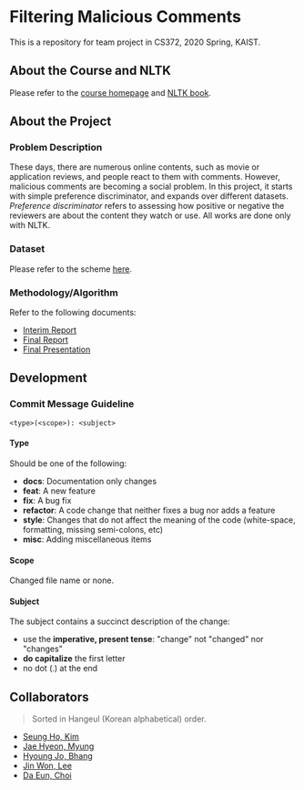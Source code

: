 # Filtering Malicious Comments

This is a repository for team project in CS372, 2020 Spring, KAIST.

## About the Course and NLTK

Please refer to the [course homepage](http://nlpcl.kaist.ac.kr/~cs372_2020/index.php) and [NLTK book](http://www.nltk.org/book/).

## About the Project

### Problem Description

These days, there are numerous online contents, such as movie or application reviews, and people react to them with comments. However, malicious comments are becoming a social problem. In this project, it starts with simple preference discriminator, and expands over different datasets. *Preference discriminator* refers to assessing how positive or negative the reviewers are about the content they watch or use. All works are done only with NLTK.

### Dataset

Please refer to the scheme [here](./dataset).

### Methodology/Algorithm

Refer to the following documents:

* [Interim Report](./document/CS372_project_interim_23.pdf)
* [Final Report](./document/CS372_project_final_23.pdf)
* [Final Presentation](./document/CS372_Presentation_Team23.pdf)

## Development

### Commit Message Guideline
```
<type>(<scope>): <subject>
```
#### Type
Should be one of the following:

* **docs**: Documentation only changes
* **feat**: A new feature
* **fix**: A bug fix
* **refactor**: A code change that neither fixes a bug nor adds a feature
* **style**: Changes that do not affect the meaning of the code (white-space, formatting, missing semi-colons, etc)
* **misc**: Adding miscellaneous items

#### Scope
Changed file name or none. 

#### Subject
The subject contains a succinct description of the change:

* use the **imperative, present tense**: "change" not "changed" nor "changes"
* **do capitalize** the first letter
* no dot (.) at the end

## Collaborators

> Sorted in Hangeul (Korean alphabetical) order. 

* [Seung Ho, Kim](https://github.com/winningarc)
* [Jae Hyeon, Myung](https://github.com/mjhbest)
* [Hyoung Jo, Bhang](https://github.com/colorsquare)
* [Jin Won, Lee](https://github.com/grape-tasting-acid)
* [Da Eun, Choi](https://github.com/CheddarChoi)
